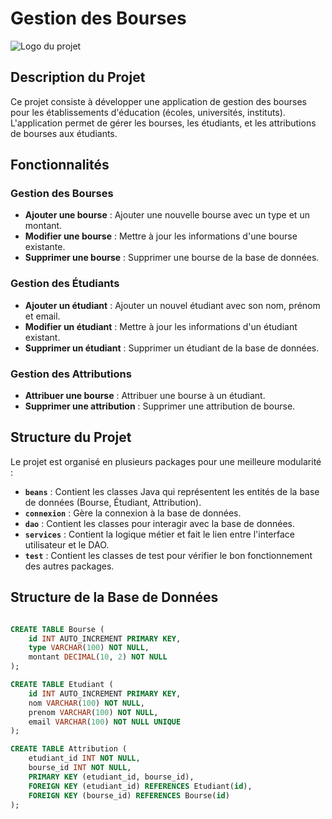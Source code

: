 # Gestion des Bourses

![Logo du projet](https://feg.univ-amu.fr/sites/default/files/styles/actu_full/public/media-images/FORMAT%20SITE%281%29_10.png?itok=qU2C0POh/logo.png)

## Description du Projet

Ce projet consiste à développer une application de gestion des bourses pour les établissements d'éducation (écoles, universités, instituts). L'application permet de gérer les bourses, les étudiants, et les attributions de bourses aux étudiants. 

## Fonctionnalités

### Gestion des Bourses
- **Ajouter une bourse** : Ajouter une nouvelle bourse avec un type et un montant.
- **Modifier une bourse** : Mettre à jour les informations d'une bourse existante.
- **Supprimer une bourse** : Supprimer une bourse de la base de données.

### Gestion des Étudiants
- **Ajouter un étudiant** : Ajouter un nouvel étudiant avec son nom, prénom et email.
- **Modifier un étudiant** : Mettre à jour les informations d'un étudiant existant.
- **Supprimer un étudiant** : Supprimer un étudiant de la base de données.

### Gestion des Attributions
- **Attribuer une bourse** : Attribuer une bourse à un étudiant.
- **Supprimer une attribution** : Supprimer une attribution de bourse.

## Structure du Projet

Le projet est organisé en plusieurs packages pour une meilleure modularité :

- **`beans`** : Contient les classes Java qui représentent les entités de la base de données (Bourse, Étudiant, Attribution).
- **`connexion`** : Gère la connexion à la base de données.
- **`dao`** : Contient les classes pour interagir avec la base de données.
- **`services`** : Contient la logique métier et fait le lien entre l'interface utilisateur et le DAO.
- **`test`** : Contient les classes de test pour vérifier le bon fonctionnement des autres packages.

## Structure de la Base de Données

   ```sql

   CREATE TABLE Bourse (
       id INT AUTO_INCREMENT PRIMARY KEY,
       type VARCHAR(100) NOT NULL,
       montant DECIMAL(10, 2) NOT NULL
   );

   CREATE TABLE Etudiant (
       id INT AUTO_INCREMENT PRIMARY KEY,
       nom VARCHAR(100) NOT NULL,
       prenom VARCHAR(100) NOT NULL,
       email VARCHAR(100) NOT NULL UNIQUE
   );

   CREATE TABLE Attribution (
       etudiant_id INT NOT NULL,
       bourse_id INT NOT NULL,
       PRIMARY KEY (etudiant_id, bourse_id),
       FOREIGN KEY (etudiant_id) REFERENCES Etudiant(id),
       FOREIGN KEY (bourse_id) REFERENCES Bourse(id)
   );
